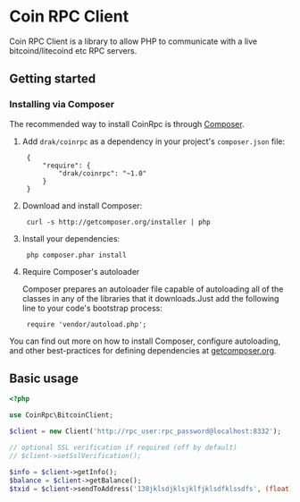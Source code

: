 Coin RPC Client
===============

Coin RPC Client is a library to allow PHP to communicate with a live
bitcoind/litecoind etc RPC servers.

Getting started
---------------

### Installing via Composer

The recommended way to install CoinRpc is through [Composer](http://getcomposer.org).

1. Add ``drak/coinrpc`` as a dependency in your project's ``composer.json`` file:

        {
            "require": {
                "drak/coinrpc": "~1.0"
            }
        }

2. Download and install Composer:

        curl -s http://getcomposer.org/installer | php

3. Install your dependencies:

        php composer.phar install

4. Require Composer's autoloader

    Composer  prepares an autoloader file capable of autoloading all of the classes in
    any of the libraries that it downloads.Just add the following line to your code's bootstrap process:

        require 'vendor/autoload.php';

You can find out more on how to install Composer, configure autoloading, and other best-practices for defining
dependencies at [getcomposer.org](http://getcomposer.org).


Basic usage
-----------

```php
<?php

use CoinRpc\BitcoinClient;

$client = new Client('http://rpc_user:rpc_password@localhost:8332');

// optional SSL verification if required (off by default)
// $client->setSslVerification();

$info = $client->getInfo();
$balance = $client->getBalance();
$txid = $client->sendToAddress('138jklsdjklsjklfjklsdfklssdfs', (float) 0.1);
